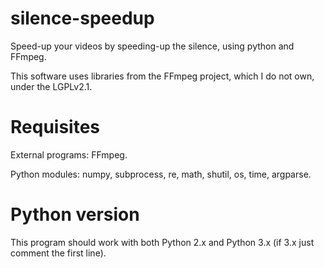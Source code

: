 # silence-speedup
Speed-up your videos by speeding-up the silence, using python and FFmpeg.

This software uses libraries from the FFmpeg project, which I do not own, under the LGPLv2.1.

# Requisites
External programs: FFmpeg.

Python modules: numpy, subprocess, re, math, shutil, os, time, argparse.

# Python version
This program should work with both Python 2.x and Python 3.x (if 3.x just comment the first line).
